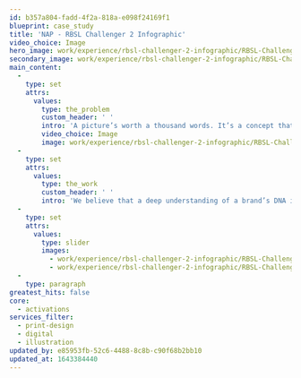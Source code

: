 ```yaml
---
id: b357a804-fadd-4f2a-818a-e098f24169f1
blueprint: case_study
title: 'NAP - RBSL Challenger 2 Infographic'
video_choice: Image
hero_image: work/experience/rbsl-challenger-2-infographic/RBSL-Challenger-Infographic-52-Activations-Full-Image-1360x768.5.jpg
secondary_image: work/experience/rbsl-challenger-2-infographic/RBSL-Challenger-Infographic-52-Activations-Secondary-Image-896x597.jpg
main_content:
  -
    type: set
    attrs:
      values:
        type: the_problem
        custom_header: ' '
        intro: 'A picture’s worth a thousand words. It’s a concept that we’re wholeheartedly behind at Think!. So when RBSL came to us to produce promotional material for the Challenger 2 tank, we knew exactly the approach it needed.'
        video_choice: Image
        image: work/experience/rbsl-challenger-2-infographic/RBSL-Challenger-Infographic-52-Activations-Full-Image-1360x768.5-2.jpg
  -
    type: set
    attrs:
      values:
        type: the_work
        custom_header: ' '
        intro: 'We believe that a deep understanding of a brand’s DNA is essential if you’re going to get the messaging right… and this is certainly the case with RBSL. We’ve been their go-to creative agency since their inception; in fact, we created the brand!'
  -
    type: set
    attrs:
      values:
        type: slider
        images:
          - work/experience/rbsl-challenger-2-infographic/RBSL-Challenger-Infographic-52-Activations-Large-927x522-2.jpg
          - work/experience/rbsl-challenger-2-infographic/RBSL-Challenger-Infographic-52-Activations-Large-927x522.jpg
  -
    type: paragraph
greatest_hits: false
core:
  - activations
services_filter:
  - print-design
  - digital
  - illustration
updated_by: e85953fb-52c6-4488-8c8b-c90f68b2bb10
updated_at: 1643384440
---
```

